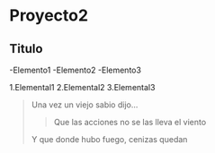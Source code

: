 # Proyecto2
## Titulo

-Elemento1
-Elemento2
-Elemento3

1.Elemental1
2.Elemental2
3.Elemental3

> Una vez un viejo sabio dijo...
> 
> >Que las acciones no se las lleva el viento
> 
> Y que donde hubo fuego, cenizas quedan

